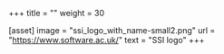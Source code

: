 +++
title = ""
weight = 30

[asset]
  image = "ssi_logo_with_name-small2.png"
  url = "https://www.software.ac.uk/"
  text = "SSI logo"
+++
